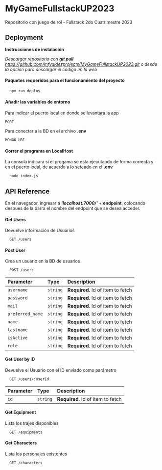 
# MyGameFullstackUP2023

Repositorio con juego de rol - Fullstack 2do Cuatrimestre 2023


## Deployment

__Instrucciones de instalación__

_Descargar repositorio con __git pull__ https://github.com/mfvaldezprojects/MyGameFullstackUP2023.git o desde la opcion para descargar el codigo en la web_


#### Paquetes requeridos para el funcionamiento del proyecto

```bash
  npm run deploy
```

#### Añadir las variables de entorno

Para indicar el puerto local en donde se levantara la app 

`PORT`



Para conectar a la BD en el archivo __.env__

`MONGO_URI`



#### Correr el programa en LocalHost

La consola indicara si el progama se esta ejecutando de forma correcta y en el puerto local, de acuerdo a lo seteado en el __.env__

```bash
  node index.js
```








## API Reference

En el navegador, ingresar a ___'localhost:7000/'___ + __endpoint__, colocando despues de la barra el nombre del endpoint que se desea acceder.

#### Get Users

Devuelve información de Usuarios

```http
  GET /users
```



#### Post User

Crea un usuario en la BD de usuarios

```http
  POST /users
```

| Parameter | Type     | Description                       |
| :-------- | :------- | :-------------------------------- |
| `username`| `string` | **Required**. Id of item to fetch |
| `password`| `string` | **Required**. Id of item to fetch |
| `mail`    | `string` | **Required**. Id of item to fetch |
| `preferred_name`| `string` | **Required**. Id of item to fetch |
| `name`    | `string` | **Required**. Id of item to fetch |
| `lastname`| `string` | **Required**. Id of item to fetch |
| `isActive`| `string` | **Required**. Id of item to fetch |
| `role`    | `string` | **Required**. Id of item to fetch |



#### Get User by ID

Devuelve el Usuario con el ID enviado como parámetro

```http
  GET /users/:userId
```
| Parameter | Type     | Description                       |
| :-------- | :------- | :-------------------------------- |
| `id`      | `string` | **Required**. Id of item to fetch |



#### Get Equipment

Lista los trajes disponibles

```http
  GET /equipments
```

#### Get Characters

Lista los personajes existentes

```http
  GET /characters
```
